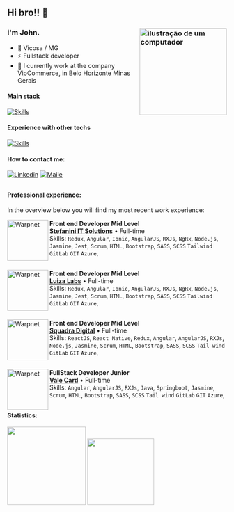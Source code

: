 <link rel="stylesheet" href="https://cdn.jsdelivr.net/gh/devicons/devicon@v2.15.1/devicon.min.css">

## Hi bro!! 👋
### i'm John. <img src="https://media.tenor.com/pIFQKq9tCo0AAAAM/sir-percedal-of-sadlygrove-wakfu-the-animated-series.gif" alt="ilustração de um computador" min-width="200px" max-width="200px" width="200px" align="right">

- 🔰 Viçosa / MG
- ⚡ Fullstack developer 
- 🏦 I currently work at the company VipCommerce, in Belo Horizonte Minas Gerais


#### Main stack

[![Skills](https://skillicons.dev/icons?i=javascript,typescript,nodejs,react,angular,mysql,nestjs,rxjs,jest)](https://skillicons.dev)

#### Experience with other techs

[![Skills](https://skillicons.dev/icons?i=github,githubactions,gitlab,nginx,regex,postgres,jest,reactivex,html,css,sass,styledcomponents,vite,bootstrap,tailwind,jquery,express,rxjs,redux,sequelize,prisma,npm,yarn,git,linux,bash,figma,azure,bitbucket,postman,redis,photoshop,premiere)]()

#### How to contact me:
[<img alt="Linkedin" src="https://img.shields.io/badge/-linkedin-%230077B5?style=for-the-badge&logo=linkedin&logoColor=white"/>](https://www.linkedin.com/in/jhonathan-peres/)
[<img alt="Maile" src="https://img.shields.io/badge/mail-FFFFFF?style=for-the-badge&logo=mail&logoColor=black"/>](mailto:dotyomusic@gmail.com)

##

#### Professional experience:
In the overview below you will find my most recent work experience:

[<img align="left" height="94px" width="94px" alt="Warpnet"  src="https://media.licdn.com/dms/image/v2/D4D0BAQFOPyOhO4wTTg/company-logo_200_200/company-logo_200_200/0/1719784126380/stefanini_brasil_logo?e=1756944000&v=beta&t=XkL1KRa9H3aJI35S5tABdNt5bh31lKLl0ByZM3kHlQk"/>](https://www.vipcommerce.com.br/)
**Front end Developer Mid Level** \
[**Stefanini IT Solutions**](https://stefanini.com/pt-br) • Full-time \
Skills: `Redux`, `Angular`, `Ionic`, `AngularJS`, `RXJs`, `NgRx`, `Node.js`, `Jasmine`, `Jest`, `Scrum`, `HTML`, `Bootstrap`, `SASS`, `SCSS` `Tailwind` `GitLab` `GIT` `Azure`, 
<br/> 

##

[<img align="left" height="94px" width="94px" alt="Warpnet"  src="https://media.licdn.com/dms/image/v2/D4D0BAQGYEfbUwYeVJQ/company-logo_200_200/company-logo_200_200/0/1720719174919/luizalabs_logo?e=1756944000&v=beta&t=FfnIaQ1ls-HNJjuyPkw_Vh1ohZRl6xqNJE34z91EODs"/>](https://www.vipcommerce.com.br/)
**Front end Developer Mid Level** \
[**Luiza Labs**](https://www.instagram.com/luizalabs/) • Full-time \
Skills: `Redux`, `Angular`, `Ionic`, `AngularJS`, `RXJs`, `NgRx`, `Node.js`, `Jasmine`, `Jest`, `Scrum`, `HTML`, `Bootstrap`, `SASS`, `SCSS` `Tailwind` `GitLab` `GIT` `Azure`, 
<br/> 

##

[<img align="left" height="94px" width="94px" alt="Warpnet" src="https://play-lh.googleusercontent.com/U3raDfjIVR6N7XoZaIKZxHHt6u6kTUyDAcyyAelMnrnuPLtUN-Mznpo2xXWREQAXf38"/>](https://www.squadra.com.br/)
**Front end Developer Mid Level** \
[**Squadra Digital**](https://www.squadra.com.br/) • Full-time \
Skills: `ReactJS`, `React Native`, `Redux`, `Angular`, `AngularJS`, `RXJs`, `Node.js`, `Jasmine`, `Scrum`, `HTML`, `Bootstrap`, `SASS`, `SCSS` `Tail wind` `GitLab` `GIT` `Azure`, 
<br/> 

##

[<img align="left" height="94px" width="94px" alt="Warpnet" src="https://yt3.googleusercontent.com/k41YwtjH3fZEUrfA8Z9TTaDDaVcSCQHWWZzcBTxq-a7H8Qdput91TGumr0r2E5e053zjYBLt=s900-c-k-c0x00ffffff-no-rj"/>](https://www.valecard.com.br/)
**FullStack Developer Junior** \
[**Vale Card**](https://www.valecard.com.br/) • Full-time \
Skills: `Angular`, `AngularJS`, `RXJs`, `Java`, `Springboot`, `Jasmine`, `Scrum`, `HTML`, `Bootstrap`, `SASS`, `SCSS` `Tail wind` `GitLab` `GIT` `Azure`, 
<br/> 

##

#### Statistics:
<div>
<img loading="lazy" height="180em" src="https://github-readme-stats.vercel.app/api/top-langs/?username=dotyocode&layout=compact&langs_count=7&theme=radical"/>
<img loading="lazy" height="153em" src="http://github-readme-streak-stats.herokuapp.com/?user=dotyocode&amp;theme=radical">
</div>


